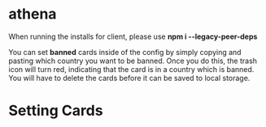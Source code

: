# athena
When running the installs for client, please use <b>npm i --legacy-peer-deps</b>

You can set <b>banned</b> cards inside of the config by simply copying and pasting which country you want to be banned.
Once you do this, the trash icon will turn red, indicating that the card is in a country which is banned. You will have to delete the cards before it can be saved to local storage.

# Setting Cards
